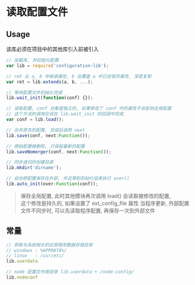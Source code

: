 # 读取配置文件


## Usage

该库必须在项目中的其他库引入前被引入

```js
// 加载库, 并初始化配置
var lib = require('configuration-lib');

// ret 从 a, b 中继承属性, b 会覆盖 a 中已经有的属性, 深度复制
var ret = lib.extends(a, b, ...);

// 等待配置文件初始化完成
lib.wait_init(function(conf) {});

// 读取配置, conf 对象是独立的, 如果修改了 conf 中的属性不会影响全局配置
// 这个方法的调用应该在 lib.wait_init 的回调中完成
var conf = lib.load();

// 合并原先的配置, 完成后调用 next
lib.save(conf, next:Function());

// 原始配置被删除, 只保留最新的配置
lib.saveNomerger(conf, next:Function());

// 同步递归的创建目录
lib.mkdir('dirname');

// 自动把配置保存在外部, 并且等到初始化结束执行 over()
lib.auto_init(over:Function(conf));
```

> 保存全局配置, 此时其他模块再次调用 load() 会读取被修改的配置,  
> 这个修改是持久的, 如果设置了 ext_config_file 属性
> 当程序更新, 外部配置文件不同步时, 可以先读取程序配置, 再保存一次到外部文件


## 常量

```js
// 获取与系统相关的应用程序数据存储目录
// windows : %APPDATA%/
// linux   : /usr/etc/
lib.userdata

// node 配置文件根目录 lib.userdata + /node-config/
lib.nodeconf
```

